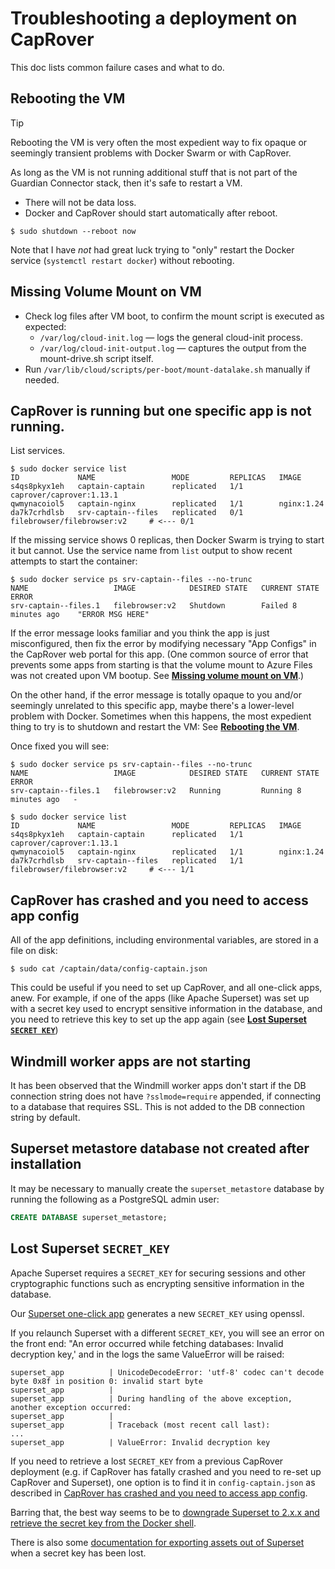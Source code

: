 # Troubleshooting a deployment on CapRover

This doc lists common failure cases and what to do.

## Rebooting the VM

> [!TIP]
> Rebooting the VM is very often the most expedient way to fix opaque or seemingly transient problems
> with Docker Swarm or with CapRover.

As long as the VM is not running additional stuff that is not part of the Guardian Connector stack, then
it's safe to restart a VM.
- There will not be data loss.
- Docker and CapRover should start automatically after reboot.

```
$ sudo shutdown --reboot now
```

Note that I have _not_ had great luck trying to "only" restart the Docker service (`systemctl restart docker`) without rebooting.


## Missing Volume Mount on VM

- Check log files after VM boot, to confirm the mount script is executed as expected:
    * `/var/log/cloud-init.log` — logs the general cloud-init process.
    * `/var/log/cloud-init-output.log` — captures the output from the mount-drive.sh script itself.
- Run `/var/lib/cloud/scripts/per-boot/mount-datalake.sh` manually if needed.


## CapRover is running but one specific app is not running.

List services.
```
$ sudo docker service list
ID             NAME                 MODE         REPLICAS   IMAGE
s4qs8pkyx1eh   captain-captain      replicated   1/1        caprover/caprover:1.13.1
qwmynacoiol5   captain-nginx        replicated   1/1        nginx:1.24
da7k7crhdlsb   srv-captain--files   replicated   0/1        filebrowser/filebrowser:v2     # <--- 0/1
```

If the missing service shows 0 replicas, then Docker Swarm is trying to start it but cannot.
Use the service name from `list` output to show recent attempts to start the container:

```
$ sudo docker service ps srv-captain--files --no-trunc
NAME                   IMAGE            DESIRED STATE   CURRENT STATE           ERROR
srv-captain--files.1   filebrowser:v2   Shutdown        Failed 8 minutes ago    "ERROR MSG HERE"
```

If the error message looks familiar and you think the app is just misconfigured, then
fix the error by modifying necessary "App Configs" in the CapRover web portal for this app.
(One common source of error that prevents some apps from starting is that the volume mount to Azure Files
was not created upon VM bootup.  See [**Missing volume mount on VM**](#missing-volume-mount-on-vm).)

On the other hand, if the error message is totally opaque to you and/or seemingly unrelated to this
specific app, maybe there's a lower-level problem with Docker. Sometimes when this happens, the most expedient
thing to try is to shutdown and restart the VM: See [**Rebooting the VM**](#rebooting-the-vm).

Once fixed you will see:

```
$ sudo docker service ps srv-captain--files --no-trunc
NAME                   IMAGE            DESIRED STATE   CURRENT STATE           ERROR
srv-captain--files.1   filebrowser:v2   Running         Running 8 minutes ago   -

$ sudo docker service list
ID             NAME                 MODE         REPLICAS   IMAGE
s4qs8pkyx1eh   captain-captain      replicated   1/1        caprover/caprover:1.13.1
qwmynacoiol5   captain-nginx        replicated   1/1        nginx:1.24
da7k7crhdlsb   srv-captain--files   replicated   1/1        filebrowser/filebrowser:v2     # <--- 1/1
```

## CapRover has crashed and you need to access app config

All of the app definitions, including environmental variables, are stored in a file on disk:

```
$ sudo cat /captain/data/config-captain.json
```

This could be useful if you need to set up CapRover, and all one-click apps, anew.
For example, if one of the apps (like Apache Superset) was set up with a secret key used to encrypt sensitive information in the database, and you need to retrieve this key to set up the app again (see [**Lost Superset `SECRET KEY`**](#lost-superset-secret_key))

## Windmill worker apps are not starting

It has been observed that the Windmill worker apps don't start if the DB connection string does not have `?sslmode=require` appended, if connecting to a database that requires SSL. This is not added to the DB connection string by default.

## Superset metastore database not created after installation

It may be necessary to manually create the `superset_metastore` database by running the following as a PostgreSQL admin user:

```sql
CREATE DATABASE superset_metastore;
```

## Lost Superset `SECRET_KEY`

Apache Superset requires a `SECRET_KEY` for securing sessions and other cryptographic functions such as encrypting sensitive information in the database.

Our [Superset one-click app](one-click-apps/superset.yml) generates a new `SECRET_KEY` using openssl. 

If you relaunch Superset with a different `SECRET_KEY`, you will see an error on the front end: "An error occurred while fetching databases: Invalid decryption key,' and in the logs the same ValueError will be raised:

```
superset_app          | UnicodeDecodeError: 'utf-8' codec can't decode byte 0x8f in position 0: invalid start byte
superset_app          | 
superset_app          | During handling of the above exception, another exception occurred:
superset_app          | 
superset_app          | Traceback (most recent call last):
...
superset_app          | ValueError: Invalid decryption key
```

If you need to retrieve a lost `SECRET_KEY` from a previous CapRover deployment (e.g. if CapRover has fatally crashed and you need to re-set up CapRover and Superset), one option is to find it in `config-captain.json` as described in [CapRover has crashed and you need to access app config](#caprover-has-crashed-and-you-need-to-access-app-config).

Barring that, the best way seems to be to [downgrade Superset to 2.x.x and retrieve the secret key from the Docker shell](https://github.com/apache/superset/issues/8538#issuecomment-2364575556). 

There is also some [documentation for exporting assets out of Superset](https://www.restack.io/docs/superset-knowledge-apache-superset-invalid-decryption-key#clow7rydn00u30v0uq7fj8ycx) when a secret key has been lost.